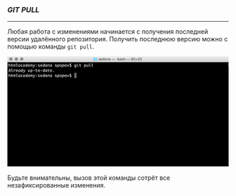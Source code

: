 ### ***GIT PULL***

***

Любая работа с изменениями начинается с получения последней версии удалённого репозитория. Получить последнюю версию можно с помощью команды `git pull`. 

![](image\pull.png)

Будьте внимательны, вызов этой команды сотрёт все незафиксированные изменения.

